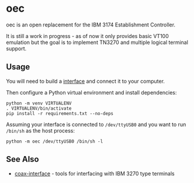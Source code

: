 # oec

oec is an open replacement for the IBM 3174 Establishment Controller.

It is still a work in progress - as of now it only provides basic VT100 emulation but the goal is to implement TN3270 and multiple logical terminal support.

## Usage

You will need to build a [interface](https://github.com/lowobservable/coax-interface) and connect it to your computer.

Then configure a Python virtual environment and install dependencies:

```
python -m venv VIRTUALENV
. VIRTUALENV/bin/activate
pip install -r requirements.txt --no-deps
```

Assuming your interface is connected to `/dev/ttyUSB0` and you want to run `/bin/sh` as the host process:

```
python -m oec /dev/ttyUSB0 /bin/sh -l
```

## See Also

* [coax-interface](https://github.com/lowobservable/coax-interface) - tools for interfacing with IBM 3270 type terminals
